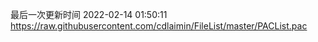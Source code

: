 最后一次更新时间 2022-02-14 01:50:11
https://raw.githubusercontent.com/cdlaimin/FileList/master/PACList.pac

